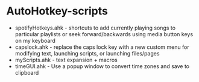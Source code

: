 # AutoHotkey-scripts

* spotifyHotkeys.ahk - shortcuts to add currently playing songs to particular playlists or seek forward/backwards using media button keys on my keyboard
* capslock.ahk - replace the caps lock key with a new custom menu for modifying text, launching scripts, or launching files/pages
* myScripts.ahk - text expansion + macros
* timeGUI.ahk - Use a popup window to convert time zones and save to clipboard

